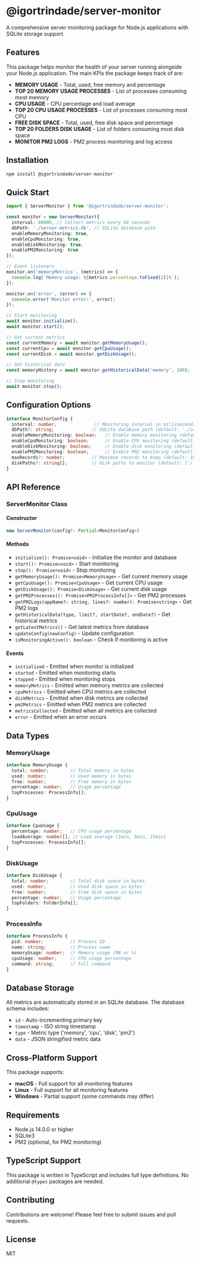 

# @igortrindade/server-monitor

A comprehensive server monitoring package for Node.js applications with SQLite storage support.

## Features

This package helps monitor the health of your server running alongside your Node.js application. The main KPIs the package keeps track of are:

- **MEMORY USAGE** - Total, used, free memory and percentage
- **TOP 20 MEMORY USAGE PROCESSES** - List of processes consuming most memory
- **CPU USAGE** - CPU percentage and load average
- **TOP 20 CPU USAGE PROCESSES** - List of processes consuming most CPU
- **FREE DISK SPACE** - Total, used, free disk space and percentage
- **TOP 20 FOLDERS DISK USAGE** - List of folders consuming most disk space
- **MONITOR PM2 LOGS** - PM2 process monitoring and log access

## Installation

```bash
npm install @igortrindade/server-monitor
```

## Quick Start

```typescript
import { ServerMonitor } from '@igortrindade/server-monitor';

const monitor = new ServerMonitor({
  interval: 60000, // Collect metrics every 60 seconds
  dbPath: './server-metrics.db', // SQLite database path
  enableMemoryMonitoring: true,
  enableCpuMonitoring: true,
  enableDiskMonitoring: true,
  enablePM2Monitoring: true
});

// Event listeners
monitor.on('memoryMetrics', (metrics) => {
  console.log(`Memory usage: ${metrics.percentage.toFixed(2)}%`);
});

monitor.on('error', (error) => {
  console.error('Monitor error:', error);
});

// Start monitoring
await monitor.initialize();
await monitor.start();

// Get current metrics
const currentMemory = await monitor.getMemoryUsage();
const currentCpu = await monitor.getCpuUsage();
const currentDisk = await monitor.getDiskUsage();

// Get historical data
const memoryHistory = await monitor.getHistoricalData('memory', 100);

// Stop monitoring
await monitor.stop();
```

## Configuration Options

```typescript
interface MonitorConfig {
  interval: number;              // Monitoring interval in milliseconds (default: 60000)
  dbPath?: string;              // SQLite database path (default: './server-monitor.db')
  enableMemoryMonitoring: boolean;   // Enable memory monitoring (default: true)
  enableCpuMonitoring: boolean;      // Enable CPU monitoring (default: true)
  enableDiskMonitoring: boolean;     // Enable disk monitoring (default: true)
  enablePM2Monitoring: boolean;      // Enable PM2 monitoring (default: true)
  maxRecords?: number;          // Maximum records to keep (default: 10000)
  diskPaths?: string[];         // Disk paths to monitor (default: ['/'])
}
```

## API Reference

### ServerMonitor Class

#### Constructor
```typescript
new ServerMonitor(config?: Partial<MonitorConfig>)
```

#### Methods

- `initialize(): Promise<void>` - Initialize the monitor and database
- `start(): Promise<void>` - Start monitoring
- `stop(): Promise<void>` - Stop monitoring
- `getMemoryUsage(): Promise<MemoryUsage>` - Get current memory usage
- `getCpuUsage(): Promise<CpuUsage>` - Get current CPU usage
- `getDiskUsage(): Promise<DiskUsage>` - Get current disk usage
- `getPM2Processes(): Promise<PM2ProcessInfo[]>` - Get PM2 processes
- `getPM2Logs(appName?: string, lines?: number): Promise<string>` - Get PM2 logs
- `getHistoricalData(type, limit?, startDate?, endDate?)` - Get historical metrics
- `getLatestMetrics()` - Get latest metrics from database
- `updateConfig(newConfig)` - Update configuration
- `isMonitoringActive(): boolean` - Check if monitoring is active

#### Events

- `initialized` - Emitted when monitor is initialized
- `started` - Emitted when monitoring starts
- `stopped` - Emitted when monitoring stops
- `memoryMetrics` - Emitted when memory metrics are collected
- `cpuMetrics` - Emitted when CPU metrics are collected
- `diskMetrics` - Emitted when disk metrics are collected
- `pm2Metrics` - Emitted when PM2 metrics are collected
- `metricsCollected` - Emitted when all metrics are collected
- `error` - Emitted when an error occurs

## Data Types

### MemoryUsage
```typescript
interface MemoryUsage {
  total: number;        // Total memory in bytes
  used: number;         // Used memory in bytes
  free: number;         // Free memory in bytes
  percentage: number;   // Usage percentage
  topProcesses: ProcessInfo[];
}
```

### CpuUsage
```typescript
interface CpuUsage {
  percentage: number;   // CPU usage percentage
  loadAverage: number[]; // Load average [1min, 5min, 15min]
  topProcesses: ProcessInfo[];
}
```

### DiskUsage
```typescript
interface DiskUsage {
  total: number;        // Total disk space in bytes
  used: number;         // Used disk space in bytes
  free: number;         // Free disk space in bytes
  percentage: number;   // Usage percentage
  topFolders: FolderInfo[];
}
```

### ProcessInfo
```typescript
interface ProcessInfo {
  pid: number;          // Process ID
  name: string;         // Process name
  memoryUsage: number;  // Memory usage (MB or %)
  cpuUsage: number;     // CPU usage percentage
  command: string;      // Full command
}
```

## Database Storage

All metrics are automatically stored in an SQLite database. The database schema includes:

- `id` - Auto-incrementing primary key
- `timestamp` - ISO string timestamp
- `type` - Metric type ('memory', 'cpu', 'disk', 'pm2')
- `data` - JSON stringified metric data

## Cross-Platform Support

This package supports:
- **macOS** - Full support for all monitoring features
- **Linux** - Full support for all monitoring features
- **Windows** - Partial support (some commands may differ)

## Requirements

- Node.js 14.0.0 or higher
- SQLite3
- PM2 (optional, for PM2 monitoring)

## TypeScript Support

This package is written in TypeScript and includes full type definitions. No additional `@types` packages are needed.

## Contributing

Contributions are welcome! Please feel free to submit issues and pull requests.

## License

MIT


